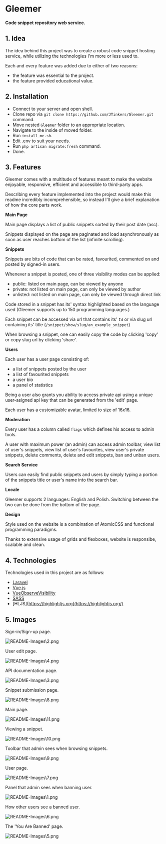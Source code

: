 # Gleemer

**Code snippet repository web service.**

## 1. Idea

The idea behind this project was to create a robust code snippet hosting service, while utilizing the technologies I'm more or less used to.

Each and every feature was added due to either of two reasons:

- the feature was essential to the project.
- the feature provided educational value.

## 2. Installation

- Connect to your server and open shell.
- Clone repo via `git clone https://github.com/JTinkers/Gleemer.git` command.
- Move nested `Gleemer` folder to an appropriate location.
- Navigate to the inside of moved folder.
- Run `install_me.sh`.
- Edit .env to suit your needs.
- Run `php artisan migrate:fresh` command.
- Done.

## 3. Features

Gleemer comes with a multitude of features meant to make the website enjoyable, responsive, efficient and accessible to third-party apps.

Describing every feature implemented into the project would make this readme incredibly incomprehensible, so instead I'll give a brief explanation of how the core parts work.



**Main Page**

Main page displays a list of public snippets sorted by their post date (asc).

Snippets displayed on the page are paginated and load asynchronously as soon as user reaches bottom of the list (infinite scrolling).



**Snippets**

Snippets are bits of code that can be rated, favourited, commented on and posted by signed-in users.

Whenever a snippet is posted, one of three visibility modes can be applied:

- public: listed on main page, can be viewed by anyone
- private: not listed on main page, can only be viewed by author
- unlisted: not listed on main page, can only be viewed through direct link

Code stored in a snippet has its' syntax highlighted based on the language used (Gleemer supports up to 150 programming languages.)

Each snippet can be accessed via url that contains its' `Id` or via slug url containing its' title (`/snippet/show/slug/an_example_snippet`)

When browsing a snippet, one can easily copy the code by clicking 'copy' or copy slug url by clicking 'share'.



**Users**

Each user has a user page consisting of:

- a list of snippets posted by the user
- a list of favourited snippets
- a user bio
- a panel of statistics

Being a user also grants you ability to access private api using a unique user-asigned api key that can be generated from the 'edit' page.

Each user has a customizable avatar, limited to size of 16x16.



**Moderation**

Every user has a column called `flags` which defines his access to admin tools.

A user with maximum power (an admin) can access admin toolbar, view list of user's snippets, view list of user's favourites, view user's private snippets, delete comments, delete and edit snippets, ban and unban users.



**Search Service**

Users can easily find public snippets and users by simply typing a portion of the snippets title or user's name into the search bar.



**Locale**

Gleemer supports 2 languages: English and Polish.
Switching between the two can be done from the bottom of the page.



**Design**

Style used on the website is a combination of AtomicCSS and functional programming paradigms.

Thanks to extensive usage of grids and flexboxes, website is responsibe, scalable and clean.



## 4. Technologies

Technologies used in this project are as follows:

- [Laravel](https://laravel.com/)
- [Vue.js](https://vuejs.org/)
- [VueObserveVisibility](https://github.com/Akryum/vue-observe-visibility)
- [SASS](https://sass-lang.com/)
- [HLJS](https://highlightjs.org](https://highlightjs.org/)



## 5. Images

Sign-in/Sign-up page.

![README-Images\2.png](https://github.com/JTinkers/Gleemer/blob/master/README-Images/2.png)

User edit page.

![README-Images\4.png](https://github.com/JTinkers/Gleemer/blob/master/README-Images/4.png)

API documentation page.

![README-Images\3.png](https://github.com/JTinkers/Gleemer/blob/master/README-Images/3.png)

Snippet submission page.

![README-Images\8.png](https://github.com/JTinkers/Gleemer/blob/master/README-Images/8.png)

Main page.

![README-Images\11.png](https://github.com/JTinkers/Gleemer/blob/master/README-Images/11.png)

Viewing a snippet.

![README-Images\10.png](https://github.com/JTinkers/Gleemer/blob/master/README-Images/10.png)

Toolbar that admin sees when browsing snippets.

![README-Images\9.png](https://github.com/JTinkers/Gleemer/blob/master/README-Images/9.png)

User page.

![README-Images\7.png](https://github.com/JTinkers/Gleemer/blob/master/README-Images/7.png)

Panel that admin sees when banning user.

![README-Images\1.png](https://github.com/JTinkers/Gleemer/blob/master/README-Images/1.png)

How other users see a banned user.

![README-Images\6.png](https://github.com/JTinkers/Gleemer/blob/master/README-Images/6.png)

The 'You Are Banned' page.

![README-Images\5.png](https://github.com/JTinkers/Gleemer/blob/master/README-Images/5.png)
